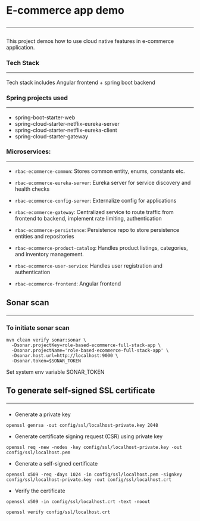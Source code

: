 # E-commerce app demo <hr />
This project demos how to use cloud native features in e-commerce application.

### Tech Stack <hr />
Tech stack includes Angular frontend + spring boot backend

### Spring projects used <hr />
- spring-boot-starter-web
- spring-cloud-starter-netflix-eureka-server
- spring-cloud-starter-netflix-eureka-client
- spring-cloud-starter-gateway

### Microservices: <hr />
* `rbac-ecommerce-common`: Stores common entity, enums, constants etc.
* `rbac-ecommerce-eureka-server`: Eureka server for service discovery and health checks
* `rbac-ecommerce-config-server`: Externalize config for applications
* `rbac-ecommerce-gateway`: Centralized service to route traffic from frontend to backend, implement rate limiting, authentication
* `rbac-ecommerce-persistence`: Persistence repo to store persistence entities and repositories
* `rbac-ecommerce-product-catalog`: Handles product listings, categories, and inventory management.
* `rbac-ecommerce-user-service`: Handles user registration and authentication

* `rbac-ecommerce-frontend`: Angular frontend

## Sonar scan <hr />
### To initiate sonar scan
```shell
mvn clean verify sonar:sonar \
  -Dsonar.projectKey=role-based-ecommerce-full-stack-app \
  -Dsonar.projectName='role-based-ecommerce-full-stack-app' \
  -Dsonar.host.url=http://localhost:9000 \
  -Dsonar.token=$SONAR_TOKEN
```
Set system env variable SONAR_TOKEN

## To generate self-signed SSL certificate <hr />
- Generate a private key
```shell
openssl genrsa -out config/ssl/localhost-private.key 2048
```
- Generate certificate signing request (CSR) using private key
```shell
openssl req -new -nodes -key config/ssl/localhost-private.key -out config/ssl/localhost.pem
```
- Generate a self-signed certificate
```shell
openssl x509 -req -days 1024 -in config/ssl/localhost.pem -signkey config/ssl/localhost-private.key -out config/ssl/localhost.crt
```
- Verify the certificate
```shell
openssl x509 -in config/ssl/localhost.crt -text -noout
```
```shell
openssl verify config/ssl/localhost.crt 
```
